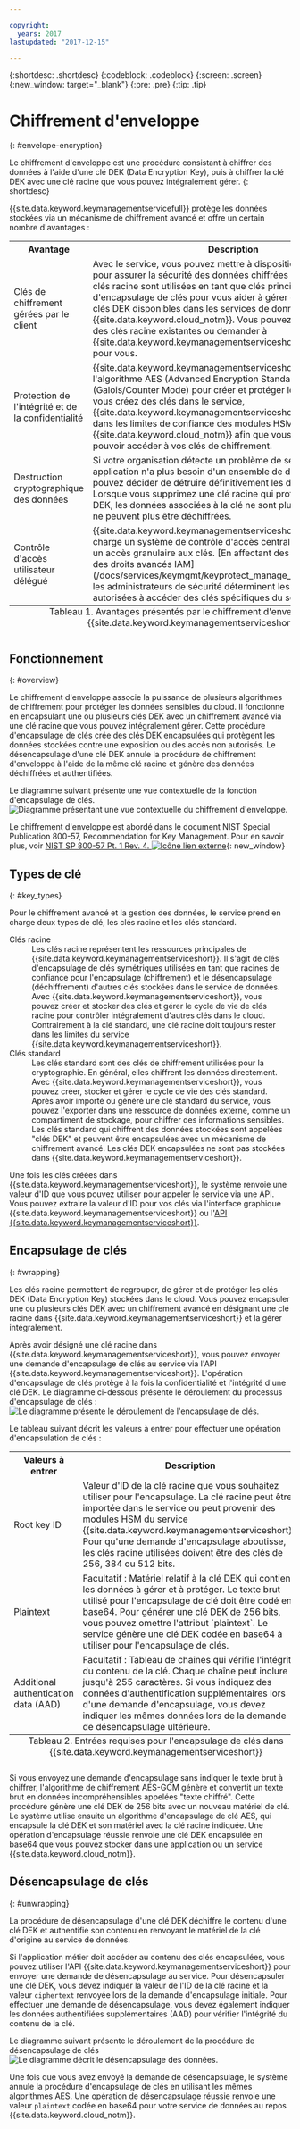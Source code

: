 ```yaml
---

copyright:
  years: 2017
lastupdated: "2017-12-15"

---
```


{:shortdesc: .shortdesc}
{:codeblock: .codeblock}
{:screen: .screen}
{:new_window: target="_blank"}
{:pre: .pre}
{:tip: .tip}

# Chiffrement d'enveloppe
{: #envelope-encryption}

Le chiffrement d'enveloppe est une procédure consistant à chiffrer des données à l'aide d'une clé DEK (Data Encryption Key), puis à chiffrer la clé DEK avec une clé racine que vous pouvez intégralement gérer.
{: shortdesc}

{{site.data.keyword.keymanagementservicefull}} protège les données stockées via un mécanisme de chiffrement avancé et offre un certain nombre d'avantages :

<table>
  <th>Avantage</th>
  <th>Description</th>
  <tr>
    <td>Clés de chiffrement gérées par le client</td>
    <td>Avec le service, vous pouvez mettre à disposition des clés racine pour assurer la sécurité des données chiffrées dans le cloud. Les clés racine sont utilisées en tant que clés principales d'encapsulage de clés pour vous aider à gérer et à protéger les clés DEK disponibles dans les services de données {{site.data.keyword.cloud_notm}}. Vous pouvez décider d'importer des clés racine existantes ou demander à {{site.data.keyword.keymanagementserviceshort}} de les générer pour vous.</td>
  </tr>
  <tr>
    <td>Protection de l'intégrité et de la confidentialité</td>
    <td>{{site.data.keyword.keymanagementserviceshort}} utilise l'algorithme AES (Advanced Encryption Standard) en mode GCM (Galois/Counter Mode) pour créer et protéger les clés. Lorsque vous créez des clés dans le service, {{site.data.keyword.keymanagementserviceshort}} les génère dans les limites de confiance des modules HSM {{site.data.keyword.cloud_notm}} afin que vous soyez le seul à pouvoir accéder à vos clés de chiffrement.</td>
  </tr>
  <tr>
    <td>Destruction cryptographique des données</td>
    <td>Si votre organisation détecte un problème de sécurité ou que votre application n'a plus besoin d'un ensemble de données, vous pouvez décider de détruire définitivement les données du cloud. Lorsque vous supprimez une clé racine qui protège d'autres clés DEK, les données associées à la clé ne sont plus accessibles ou ne peuvent plus être déchiffrées.</td>
  </tr>
  <tr>
    <td>Contrôle d'accès utilisateur délégué</td>
    <td>{{site.data.keyword.keymanagementserviceshort}} prend en charge un système de contrôle d'accès centralisé pour permettre un accès granulaire aux clés. [En affectant des rôles utilisateur et des droits avancés IAM](/docs/services/keymgmt/keyprotect_manage_access.html#roles), les administrateurs de sécurité déterminent les personnes autorisées à accéder des clés spécifiques du service.</td>
  </tr>
  <caption style="caption-side:bottom;">Tableau 1. Avantages présentés par le chiffrement d'enveloppe dans {{site.data.keyword.keymanagementserviceshort}}</caption>
</table>

## Fonctionnement
{: #overview}

Le chiffrement d'enveloppe associe la puissance de plusieurs algorithmes de chiffrement pour protéger les données sensibles du cloud. Il fonctionne en encapsulant une ou plusieurs clés DEK avec un chiffrement avancé via une clé racine que vous pouvez intégralement gérer. Cette procédure d'encapsulage de clés crée des clés DEK encapsulées qui protègent les données stockées contre une exposition ou des accès non autorisés. Le désencapsulage d'une clé DEK annule la procédure de chiffrement d'enveloppe à l'aide de la même clé racine et génère des données déchiffrées et authentifiées.
 
Le diagramme suivant présente une vue contextuelle de la fonction d'encapsulage de clés.
![Diagramme présentant une vue contextuelle du chiffrement d'enveloppe.](images/Figure-1-in-encryption-content.png)

Le chiffrement d'enveloppe est abordé dans le document NIST Special Publication 800-57, Recommendation for Key Management. Pour en savoir plus, voir [NIST SP 800-57 Pt. 1 Rev. 4. ![Icône lien externe](../../icons/launch-glyph.svg "External link icon")](http://nvlpubs.nist.gov/nistpubs/SpecialPublications/NIST.SP.800-57pt1r4.pdf){: new_window}

## Types de clé
{: #key_types}

Pour le chiffrement avancé et la gestion des données, le service prend en charge deux types de clé, les clés racine et les clés standard.

<dl>
  <dt>Clés racine</dt>
    <dd>Les clés racine représentent les ressources principales de {{site.data.keyword.keymanagementserviceshort}}. Il s'agit de clés d'encapsulage de clés symétriques utilisées en tant que racines de confiance pour l'encapsulage (chiffrement) et le désencapsulage (déchiffrement) d'autres clés stockées dans le service de données. Avec {{site.data.keyword.keymanagementserviceshort}}, vous pouvez créer et stocker des clés et gérer le cycle de vie de clés racine pour contrôler intégralement d'autres clés dans le cloud. Contrairement à la clé standard, une clé racine doit toujours rester dans les limites du service {{site.data.keyword.keymanagementserviceshort}}.</dd>
  <dt>Clés standard</dt>
    <dd>Les clés standard sont des clés de chiffrement utilisées pour la cryptographie. En général, elles chiffrent les données directement. Avec {{site.data.keyword.keymanagementserviceshort}}, vous pouvez créer, stocker et gérer le cycle de vie des clés standard. Après avoir importé ou généré une clé standard du service, vous pouvez l'exporter dans une ressource de données externe, comme un compartiment de stockage, pour chiffrer des informations sensibles. Les clés standard qui chiffrent des données stockées sont appelées "clés DEK" et peuvent être encapsulées avec un mécanisme de chiffrement avancé. Les clés DEK encapsulées ne sont pas stockées dans {{site.data.keyword.keymanagementserviceshort}}.</dd>
</dl>

Une fois les clés créées dans {{site.data.keyword.keymanagementserviceshort}}, le système renvoie une valeur d'ID que vous pouvez utiliser pour appeler le service via une API. Vous pouvez extraire la valeur d'ID pour vos clés via l'interface graphique {{site.data.keyword.keymanagementserviceshort}} ou l'[API {{site.data.keyword.keymanagementserviceshort}}](https://console.ng.bluemix.net/apidocs/639). 

## Encapsulage de clés
{: #wrapping}

Les clés racine permettent de regrouper, de gérer et de protéger les clés DEK (Data Encryption Key) stockées dans le cloud. Vous pouvez encapsuler une ou plusieurs clés DEK avec un chiffrement avancé en désignant une clé racine dans {{site.data.keyword.keymanagementserviceshort}} et la gérer intégralement. 

Après avoir désigné une clé racine dans {{site.data.keyword.keymanagementserviceshort}}, vous pouvez envoyer une demande d'encapsulage de clés au service via l'API {{site.data.keyword.keymanagementserviceshort}}. L'opération d'encapsulage de clés protège à la fois la confidentialité et l'intégrité d'une clé DEK. Le diagramme ci-dessous présente le déroulement du processus d'encapsulage de clés :
![Le diagramme présente le déroulement de l'encapsulage de clés.](images/Figure-2-in-encryption-content.png)

Le tableau suivant décrit les valeurs à entrer pour effectuer une opération d'encapsulation de clés :
<table>
  <th>Valeurs à entrer</th>
  <th>Description</th>
  <tr>
    <td>Root key ID</td>
    <td>Valeur d'ID de la clé racine que vous souhaitez utiliser pour l'encapsulage. La clé racine peut être importée dans le service ou peut provenir des modules HSM du service {{site.data.keyword.keymanagementserviceshort}}. Pour qu'une demande d'encapsulage aboutisse, les clés racine utilisées doivent être des clés de 256, 384 ou 512 bits.</td>
  </tr>
  <tr>
    <td>Plaintext</td>
    <td>Facultatif : Matériel relatif à la clé DEK qui contient les données à gérer et à protéger. Le texte brut utilisé pour l'encapsulage de clé doit être codé en base64. Pour générer une clé DEK de 256 bits, vous pouvez omettre l'attribut `plaintext`. Le service génère une clé DEK codée en base64 à utiliser pour l'encapsulage de clés.</td>
  </tr>
  <tr>
    <td>Additional authentication data (AAD)</td>
    <td>Facultatif : Tableau de chaînes qui vérifie l'intégrité du contenu de la clé. Chaque chaîne peut inclure jusqu'à 255 caractères. Si vous indiquez des données d'authentification supplémentaires lors d'une demande d'encapsulage, vous devez indiquer les mêmes données lors de la demande de désencapsulage ultérieure. </td>
  </tr>
    <caption style="caption-side:bottom;">Tableau 2. Entrées requises pour l'encapsulage de clés dans {{site.data.keyword.keymanagementserviceshort}}</caption>
</table>

Si vous envoyez une demande d'encapsulage sans indiquer le texte brut à chiffrer, l'algorithme de chiffrement AES-GCM génère et convertit un texte brut en données incompréhensibles appelées "texte chiffré". Cette procédure génère une clé DEK de 256 bits avec un nouveau matériel de clé. Le système utilise ensuite un algorithme d'encapsulage de clé AES, qui encapsule la clé DEK et son matériel avec la clé racine indiquée. Une opération d'encapsulage réussie renvoie une clé DEK encapsulée en base64 que vous pouvez stocker dans une application ou un service {{site.data.keyword.cloud_notm}}. 

## Désencapsulage de clés
{: #unwrapping}

La procédure de désencapsulage d'une clé DEK déchiffre le contenu d'une clé DEK et authentifie son contenu en renvoyant le matériel de la clé d'origine au service de données.
 

Si l'application métier doit accéder au contenu des clés encapsulées, vous pouvez utiliser l'API {{site.data.keyword.keymanagementserviceshort}} pour envoyer une demande de désencapsulage au service. Pour désencapsuler une clé DEK, vous devez indiquer la valeur de l'ID de la clé racine et la valeur `ciphertext` renvoyée lors de la demande d'encapsulage initiale. Pour effectuer une demande de désencapsulage, vous devez également indiquer les données authentifiées supplémentaires (AAD) pour vérifier l'intégrité du contenu de la clé.

Le diagramme suivant présente le déroulement de la procédure de désencapsulage de clés
![Le diagramme décrit le désencapsulage des données.](images/Figure-3-in-encryption-content.png)

Une fois que vous avez envoyé la demande de désencapsulage, le système annule la procédure d'encapsulage de clés en utilisant les mêmes algorithmes AES. Une opération de désencapsulage réussie renvoie une valeur `plaintext` codée en base64 pour votre service de données au repos {{site.data.keyword.cloud_notm}}.




